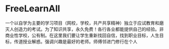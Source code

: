# FreeLearnAll
一个以自学为主要的学习项目（网校，学校，共产共享精神）独立于应试教育和磨灭人创造力的考试。为了知识共享，永久免费！各行各业都能提供自己的经验。非商业性学校，公有制。在这里我们要让学生重新找回自信，找到职业目标，人生目标，传道授业解惑。强调兴趣是最好的老师。师傅邻进门修行在个人
